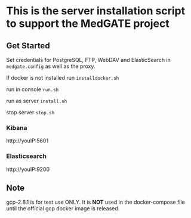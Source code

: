 # This is the server installation script to support the MedGATE project

## Get Started

Set credentials for PostgreSQL, FTP, WebDAV and ElasticSearch in `medgate.config` as well as the proxy.

If docker is not installed run `installdocker.sh`

run in console `run.sh`

run as server `install.sh`

stop server `stop.sh`

### Kibana

http://youIP:5601

### Elasticsearch

http://youIP:9200

## Note

gcp-2.8.1 is for test use ONLY. It is **NOT** used in the docker-compose file until the official gcp docker image is released.
